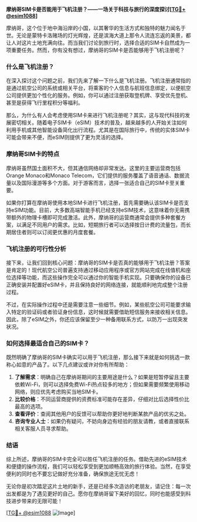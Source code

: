 **摩纳哥SIM卡是否能用于飞机注册？——一场关于科技与旅行的深度探讨[[TG💪+ @esim1088](https://t.me/s/esim1088)]**

摩纳哥，这个位于地中海沿岸的小国，以其奢华的生活方式和独特的魅力闻名于世。无论是蒙特卡洛赌场的灯光辉煌，还是滨海大道上那令人流连忘返的美景，都让人对这片土地充满向往。而当我们讨论到旅行时，选择合适的SIM卡自然成为一项重要任务。然而，你有没有想过，摩纳哥的SIM卡是否能够用于飞机注册呢？

### 什么是飞机注册？

在深入探讨这个问题之前，我们先来了解一下什么是飞机注册。飞机注册通常指的是通过航空公司的系统或相关平台，将乘客的个人信息与航班信息绑定，以便航空公司提供更加个性化的服务。例如，你可以通过注册获取登机牌、享受优先登机、甚至是获得飞行里程积分等福利。

那么，为什么有人会考虑使用SIM卡来进行飞机注册呢？其实，这与现代科技的发展密切相关。随着电子SIM卡（eSIM）技术的普及，越来越多的人开始关注如何利用手机或其他智能设备简化出行流程。尤其是在国际旅行中，传统的实体SIM卡可能会带来不便，而eSIM则提供了更为灵活的选择。

### 摩纳哥SIM卡的特点

摩纳哥虽然国土面积不大，但其通信网络却非常发达。这里的主要运营商包括Orange Monaco和Monaco Telecom，它们提供的服务覆盖了语音通话、数据流量以及国际漫游等多个方面。对于游客而言，选择一张适合自己的SIM卡至关重要。

如果你打算在摩纳哥使用本地SIM卡进行飞机注册，首先需要确认该SIM卡是否支持eSIM功能。目前，大多数高端智能手机已经支持eSIM技术，这意味着你无需携带额外的物理卡槽即可完成激活。此外，摩纳哥的运营商通常会提供多种套餐方案，以满足不同用户的需求。比如，短期旅行者可以选择按日计费的流量包，而长期居住者则可以订阅更优惠的月度套餐。

### 飞机注册的可行性分析

接下来，让我们回到核心问题：摩纳哥的SIM卡是否真的能够用于飞机注册？答案是肯定的！现代航空公司普遍支持通过移动应用程序或官方网站完成在线值机和座位选择等功能，而这些操作完全可以通过你的智能手机实现。只要确保你的设备已正确安装并配置好eSIM卡，并且保持良好的网络连接，就能顺利地完成整个注册过程。

不过，在实际操作过程中还是需要注意一些细节。例如，某些航空公司可能要求输入特定的验证码或者验证身份信息，这时候就需要借助短信服务来接收相关信息。因此，除了eSIM之外，你还应该保留至少一种备用联系方式，以防万一出现突发状况。

### 如何选择最适合自己的SIM卡？

既然明确了摩纳哥的SIM卡确实可以用于飞机注册，那么接下来就是如何挑选一款称心如意的产品了。以下几点建议或许对你有所帮助：

1. **了解需求**：明确自己在摩纳哥期间的主要用途是什么？如果是短暂停留且主要依赖Wi-Fi，则可以选择免费Wi-Fi热点较多的地方；但如果需要频繁使用移动网络，则应优先考虑购买当地SIM卡。
2. **比较价格**：不同运营商提供的资费标准可能存在差异，仔细对比后选择性价比最高的选项。
3. **查看评价**：查阅其他用户的反馈可以帮助你更好地判断某款产品的优劣之处。
4. **咨询专业人士**：如果仍有疑问，不妨向身边有经验的朋友请教，或者直接联系相关客服人员寻求帮助。

### 结语

综上所述，摩纳哥的SIM卡完全可以胜任飞机注册的任务。借助先进的eSIM技术和便捷的操作流程，我们可以轻松享受到更加顺畅高效的旅行体验。当然，在享受便利的同时也不要忘记做好充分准备，确保旅途无忧无虑！

无论你是初次踏足这片土地的新手，还是已经多次造访的老朋友，请记住：每一次出发都是为了遇见更好的自己。愿你在摩纳哥留下美好的回忆，同时也能感受到科技进步带来的无限可能！

[[TG💪+ @esim1088](https://t.me/s/esim1088) ![Image](https://i.postimg.cc/4NQfJmqS/Snipaste-2025-05-13-00-14-12.png)]